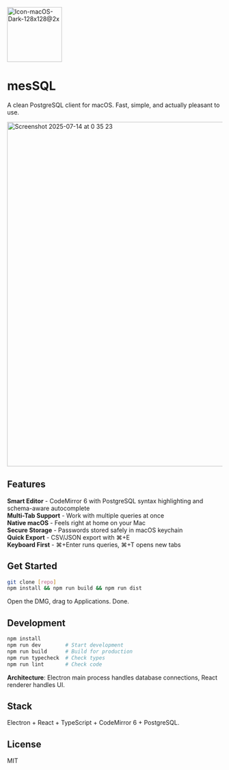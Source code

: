 <img width="128" height="128" alt="Icon-macOS-Dark-128x128@2x" src="https://github.com/user-attachments/assets/8ad56c15-b98f-4d87-b68a-cd02286320e0" />

# mesSQL

A clean PostgreSQL client for macOS. Fast, simple, and actually pleasant to use.

<img width="1204" height="804" alt="Screenshot 2025-07-14 at 0 35 23" src="https://github.com/user-attachments/assets/030a2641-55f9-425f-b8a3-e4482a0b91f2" />

## Features

**Smart Editor** - CodeMirror 6 with PostgreSQL syntax highlighting and schema-aware autocomplete  
**Multi-Tab Support** - Work with multiple queries at once  
**Native macOS** - Feels right at home on your Mac  
**Secure Storage** - Passwords stored safely in macOS keychain  
**Quick Export** - CSV/JSON export with ⌘+E  
**Keyboard First** - ⌘+Enter runs queries, ⌘+T opens new tabs

## Get Started

```bash
git clone [repo]
npm install && npm run build && npm run dist
```

Open the DMG, drag to Applications. Done.

## Development

```bash
npm install
npm run dev        # Start development
npm run build      # Build for production
npm run typecheck  # Check types
npm run lint       # Check code
```

**Architecture**: Electron main process handles database connections, React renderer handles UI.

## Stack

Electron + React + TypeScript + CodeMirror 6 + PostgreSQL.

## License

MIT